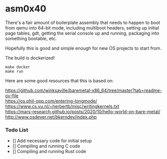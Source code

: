 
asm0x40
=======

There's a fair amount of boilerplate assembly that needs to happen to
boot from qemu into 64-bit mode, including multiboot headers, setting
up initial page tables, gdt, getting the serial console up and
running, packaging into something bootable, etc.

Hopefully this is good and simple enough for new OS projects to start
from.

The build is dockerized!

```
make docker
make run
```

Here are some good resources that this is based on:

<https://github.com/winksaville/baremetal-x86_64/tree/master?tab=readme-ov-file> \
<https://os.phil-opp.com/entering-longmode/> \
<https://www.cs.vu.nl/~herbertb/misc/writingkernels.txt> \
<https://mars-research.github.io/posts/2020/10/hello-world-on-bare-metal/> \
<http://www.osdever.net/bkerndev/index.php>

### Todo List
- [] Add necessary code for initial setup
- [] Compiling and running C code
- [] Compiling and running Rust code
